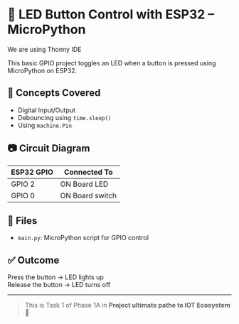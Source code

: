 # 🔌 LED Button Control with ESP32 – MicroPython

We are using Thonny IDE

This basic GPIO project toggles an LED when a button is pressed using MicroPython on ESP32.

## 🧠 Concepts Covered

- Digital Input/Output
- Debouncing using `time.sleep()`
- Using `machine.Pin`

## 📷 Circuit Diagram

| ESP32 GPIO | Connected To    |
| ---------- | --------------- |
| GPIO 2     | ON Board LED    |
| GPIO 0     | ON Board switch |

## 📂 Files

- `main.py`: MicroPython script for GPIO control

## ✅ Outcome

Press the button → LED lights up  
Release the button → LED turns off

---

> This is Task 1 of Phase 1A in **Project ultimate pathe to IOT Ecosystem** 🚀
